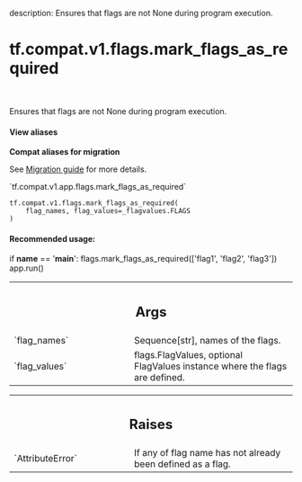 description: Ensures that flags are not None during program execution.

<div itemscope itemtype="http://developers.google.com/ReferenceObject">
<meta itemprop="name" content="tf.compat.v1.flags.mark_flags_as_required" />
<meta itemprop="path" content="Stable" />
</div>

# tf.compat.v1.flags.mark_flags_as_required

<!-- Insert buttons and diff -->

<table class="tfo-notebook-buttons tfo-api nocontent" align="left">

</table>



Ensures that flags are not None during program execution.

<section class="expandable">
  <h4 class="showalways">View aliases</h4>
  <p>
<b>Compat aliases for migration</b>
<p>See
<a href="https://www.tensorflow.org/guide/migrate">Migration guide</a> for
more details.</p>
<p>`tf.compat.v1.app.flags.mark_flags_as_required`</p>
</p>
</section>

<pre class="devsite-click-to-copy prettyprint lang-py tfo-signature-link">
<code>tf.compat.v1.flags.mark_flags_as_required(
    flag_names, flag_values=_flagvalues.FLAGS
)
</code></pre>



<!-- Placeholder for "Used in" -->


#### Recommended usage:


if __name__ == '__main__':
  flags.mark_flags_as_required(['flag1', 'flag2', 'flag3'])
  app.run()



<!-- Tabular view -->
 <table class="responsive fixed orange">
<colgroup><col width="214px"><col></colgroup>
<tr><th colspan="2"><h2 class="add-link">Args</h2></th></tr>

<tr>
<td>
`flag_names`
</td>
<td>
Sequence[str], names of the flags.
</td>
</tr><tr>
<td>
`flag_values`
</td>
<td>
flags.FlagValues, optional FlagValues instance where the flags
are defined.
</td>
</tr>
</table>



<!-- Tabular view -->
 <table class="responsive fixed orange">
<colgroup><col width="214px"><col></colgroup>
<tr><th colspan="2"><h2 class="add-link">Raises</h2></th></tr>

<tr>
<td>
`AttributeError`
</td>
<td>
If any of flag name has not already been defined as a flag.
</td>
</tr>
</table>


